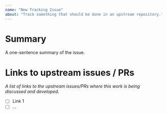 ```yaml
---
name: "New Tracking Issue"
about: "Track something that should be done in an upstream repository."
---
```


<!--
🚨ONLY USE THIS ISSUE FOR TRACKING🚨
All discussions, decisions, and updates should happen in the
upstream issues linked below.
-->

# Summary

A one-sentence summary of the issue.

# Links to upstream issues / PRs

_A list of links to the upstream issues/PRs where this work is being discussed and developed._

- [ ] Link 1
- [ ] ...

